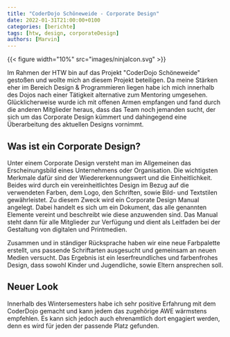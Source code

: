 ```yaml
---
title: "CoderDojo Schöneweide - Corporate Design"
date: 2022-01-31T21:00:00+0100
categories: [berichte]
tags: [htw, design, corporateDesign]
authors: [Marvin]
---
```


{{< figure width="10%" src="images/ninjaIcon.svg" >}}

Im Rahmen der HTW bin auf das Projekt "CoderDojo Schöneweide" gestoßen und wollte mich an diesem Projekt beteiligen. Da meine Stärken eher im Bereich Design & Programmieren liegen habe ich mich innerhalb des Dojos nach einer Tätigkeit alternative zum Mentoring umgesehen. Glücklicherweise wurde ich mit offenen Armen empfangen und fand durch die anderen Mitglieder heraus, dass das Team noch jemanden sucht, der sich um das Corporate Design kümmert und dahingegend eine Überarbeitung des aktuellen Designs vornimmt.

## Was ist ein Corporate Design?
Unter einem Corporate Design versteht man im Allgemeinen das Erscheinungsbild eines Unternehmens oder Organisation. Die wichtigsten Merkmale dafür sind der Wiedererkennungswert und die Einheitlichkeit. Beides wird durch ein vereinheitlichtes Design im Bezug auf die verwendeten Farben, dem Logo, den Schriften, sowie Bild- und Textstilen gewährleistet. Zu diesem Zweck wird ein Corporate Design Manual angelegt. Dabei handelt es sich um ein Dokument, das alle genannten Elemente vereint und beschreibt wie diese anzuwenden sind. Das Manual steht dann für alle Mitglieder zur Verfügung und dient als Leitfaden bei der Gestaltung von digitalen und Printmedien.

Zusammen und in ständiger Rücksprache haben wir eine neue Farbpalette erstellt, uns passende Schriftarten ausgesucht und gemeinsam an neuen Medien versucht. Das Ergebnis ist ein leserfreundliches und farbenfrohes Design, dass sowohl Kinder und Jugendliche, sowie Eltern ansprechen soll.

## Neuer Look


Innerhalb des Wintersemesters habe ich sehr positive Erfahrung mit dem CoderDojo gemacht und kann jedem das zugehörige AWE wärmstens empfehlen. Es kann sich jedoch auch ehrenamtlich dort engagiert werden, denn es wird für jeden der passende Platz gefunden.

